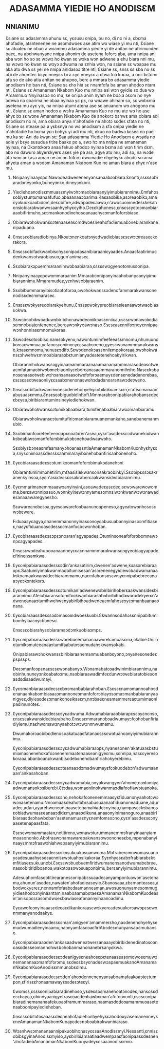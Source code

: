 <h1 align='center'>ADASAMMA YIEDIE HO ANODISƐM</h1>
<h2>NNIANIMU</h2>
<p>Ɛsiane sɛ adasamma ahunu sɛ, yɛsusu onipa, bu no, di no ni a, ɛbɛma ahofadie, atɛntenenee ne asomdwoeɛ ase atim wɔ wiase yi mu nti,
Ɛsiane sɛ atuateɛ ne obuo a wɔammu adasamma yiedie yi de anitan ne atirimuɔden baeɛ, na abɛhwanyane nnipa ahonim de asetena foforɔ aba, ama nnipa ani aba wɔn ho so sɛ wɔwɔ ho kwan sɛ wɔka wɔn adwene a ehu biara nni mu, na wɔwɔ ho kwan sɛ wɔyɔ adwuma na ɛnhia wɔn, na ɛsiane sɛ wɔapae mu aka ato dwa sɛ yei ne nnipa anidasoɔ titre nti,
Ɛsiane sɛ, ɛnsɛ sɛ ɛba no sɛ obi de ahomteɛ bɛyɛ nneyɛɛ bi a ɛyɛ nneyɛɛ a ɛtwa toɔ koraa, a onii bɛtumi afa so de ako atia anitan ne ahupoo, berɛ a mmara bɔ adasamma yiedie anodisɛm ho ban nti,
Ɛsiane sɛ ɛho hia sɛ nnamfofa ba aman ahodoɔ ntam nti,
Ɛsiane sɛ Amanaman Nkabom Kuo mu nnipa asi wɔn gyidie so dua wɔ Amammuo Nnyinasoɔ no mu, se onipa anim nyam ne boɔ a ɔsom no nye adewa na ɔbarima ne ɔbaa nyinaa yɛ pɛ, na wɔawe ahinam so, sɛ wɔbɛma asetena mu ayɛ yiɛ, na nnipa atumi atena ase sɛ anuanom wɔ ahogono mu nti,
Ɛsiane sɛ aman hodoɔ a wɔfra Amanaman Kuo no mu ate wɔ ho ase ahyɛ bɔ sɛ wɔne Amanaman Nkabom Kuo de anokorɔ bɛhwɛ ama obiara adi anodisɛm no ni, ama obiara anya n'ahofadie ne ahotɔ sɛdeɛ ɛfata no nti,
Ɛsiane sɛ ntease pa a yɛbɛnya no wɔ anodisɛm a ɛfa onipa yiedie ne n'ahofadie ho bɛma yɛn bɔhyɛ yi adi mu nti,
ekuo no badwa kɛseɛ no
pae mu ka sɛ:
Ani da kwan sɛ:
Saa adasamma Yiedie Ho Anodisɛm a wɔada no adie yi bɛyɛ susudua titire baako pɛ a, ɛwɔ hɔ ma nnipa ne amanaman nyinaa, na Ɔkɔntɛkorɔ anaa fekuo ahodoɔ nyinaa bɛma adi wɔn tirim dɛm, abɔ no dawuro akyerɛkyerɛ aseɛ yie pa ara, agye ato mu, adi so, na wɔde afa wɔn ankasa aman ne aman foforɔ dwumadie nhyehyɛɛ ahodɔ so ama ahyeta aman a wɔdɔm Amanaman Nkabom Kuo ne aman biara a ɛhyɛ n'ase mu.</p>
<ol>
  <li>
    <p>Nnipanyinaayɛpɛ.Nawɔdeadwenenenyansanaabɔobiara.Ɛnonti,ɛsɛsɛobiaradɔneyɔnko,buneyɔnko,dineyɔnkoni.</p>
  </li>
  <li>
    <p>Yiediehoanodisɛmmuasɛmyiwɔhɔmaobiaraanyiyimubiarannimu.Ɛmfahosɛobiyɛtuntumanaafufuo,ɔbaaanaaɔbarima.Kasaaobika,asɔreaobikɔ,amanyɔkuokoaobidɔm,deɛobifire,adwapadeɛaɔwɔ,n'awosuomnedeɛɛkekahonsiobiarakwanwɔsaanhyehyɛɛyiho.Deɛɛkahonesɛ,ɛnsɛsɛyɛtoɔmanbiaraaobifirimuho,sɛɔmankonodinehosoanaaɛhyɛɔmanfoforɔbiase.</p>
  </li>
  <li>
    <p>Obiarawɔhokwansɛɔtenaaseasomdwoeɛneahofadiemuabɔnebiarankanenipaduano.</p>
  </li>
  <li>
    <p>Ɛnsɛsɛobiaradiobinya.Nkoatɔnenkoatɔnyɛdwadiebiaɛsɛsɛwɔtɔreaseɛkorakora.</p>
  </li>
  <li>
    <p>Ɛnsɛsɛobifaɛkwanbisohyɛonipadasanibiaraaniɛyaadeɛ.Anaaɔfaatirimuɔdenkwansotwaobiasuo,gun'animaseɛ.</p>
  </li>
  <li>
    <p>Sɛobiarakɔpuemmaraanimwɔbaabiaraa,ɛsɛsɛwɔgyenotomusɛonipa.</p>
  </li>
  <li>
    <p>Nnipanyinaayɛpɛwɔmmaraanim.Mmarabɔnnipanyinaahobanpɛanyiyimubiarannimu.Mmaramudeɛ,yɛnhwɛobiaraanim.</p>
  </li>
  <li>
    <p>Sɛobibummarayibisotiaɔfoforɔa,ɔwɔhokwansɛɔdenofammarakwansonenodisɛdeɛmmaraseɛ.</p>
  </li>
  <li>
    <p>Ɛnsɛsɛwɔkyereobiarakyehunu.Ɛnsɛsɛwɔkyereobiarasieanaawɔtwaobiasuokwa.</p>
  </li>
  <li>
    <p>Sɛwɔbɔobikwaaduwɔbiribihonawɔdeoniikɔasɛnniiɛa,ɛsɛsɛwɔnawɔbɛdiasɛmnobuatɛntenenee,berɛawɔnkyeawɔnaso.Ɛsɛsɛasɛnnifoɔnoyɛnnipaawɔnhonniasɛmnomukoraa.</p>
  </li>
  <li>
    <p>Sɛwɔdesotoobiso,namsokyeno,nawɔntumimfeefeeasɛmnomu,nhunuunokorɛaɛwɔmua,yɛfanosɛoniinonyɛɛsaabɔneno,gyesɛwɔnammmarakwanso,kɔasɛmnomu,hunusɛɔdifɔ.Sɛwɔdenokɔasɛnniiɛmpokoraaa,ɔwɔhokwansɛɔhwehwɛmmoabiaraaɔbɛtumianyadeatetenehoakyirikwan.</p>
    <p>Obiarannihokwansɛɔgyinaamammaraanaaamanamanmmarasodeasotweaɛmfatamaobiwɔbɔnebiaoniiyɛeberɛanasaammaranonnihɔho.Nasɛɛkɔbanosɛnaasotwebiwɔhɔansanaasotwefoforɔaemuyɛdensenedadanorebaa,ɛsɛsɛasotweaoniiyɛɛsaabɔnenonaɛwohɔdadanoaranawɔdetweno.</p>
  </li>
  <li>
    <p>Ɛnsɛsɛobifaɛkwammɔnesodenehohyehyɛobikɔkoamsɛm,n'afisɛmanaan'abusuasɛmmu.Ɛnsɛsɛobiguobidinhofi.Mmmarabɔonipabiarahobansɛdeɛɛbɛyɛa,biribiarantuminsineyiediehokwan.</p>
  </li>
  <li>
    <p>Obiarawɔhokwansɛɔtumikɔbaabiara,tumitenabaabiarawɔɔmanbiaramu.</p>
    <p>Obiarawɔhokwansɛɔtumitufiriɔmanbiaramuanemankaho,sanebanemanmubio.</p>
  </li>
  <li>
    <p>Sɛobimanfoɔreteeteenoapɛnoatɔren'asea,ɛyɛn'asɛdeɛsɛɔdwanekɔdwankɔbeabiwɔɔmanfoforɔbimukɔbɔnehoadwaawɔhɔ.</p>
    <p>SɛobiyɛbɔneaɛmfaamanyɔhoanaaɛntiaAmanamanNkabomKuonhyɛhyɛɛa,ɛnyɛoniinoasɛdeɛsɛsaammarayibɔnehobanfirisaabɔnenoho.</p>
  </li>
  <li>
    <p>Ɛyɛobiaraasɛdeɛsɛɔtumikɔomanfoforɔbimukɔdanehɔni.</p>
    <p>Obiarantumimmɔnetirim,mfaasisiekwansonsakraobinkyi.Sɛobipɛsɛɔsakranenkyinsoa,ɛyɛn'asɛdeɛsɛɔsakraberɛaakwansideɛbiarannimu.</p>
  </li>
  <li>
    <p>Ɛyɛmmarimanemmaaawɔanyinyini,asoawadeɛasɛdeɛ,sɛwɔwarewowomma,berɛawɔnnipasuo,wɔnnkyinewɔnnyamesomnsiwɔnkwanwɔwɔnawadeɛanaaawaregyaeɛho.</p>
    <p>Sɛawareɛnobɛsɔa,gyesɛawarefoɔbaanunoapeneso,agyeatowɔnhososɛwɔbɛware.</p>
    <p>Fiduaaɛyɛagya,ɛnanemmanonnyinasoɔnoyɛabusuabɔnnyinasoɔmfitiaseɛ,naɛyɛfiduanoasɛdeɛsɛɔmanfoɔbɔwɔnhoban.</p>
  </li>
  <li>
    <p>Ɛyɛobiaraasɛdeɛsɛɔpɛɔnoaran'agyapadeɛ.Ɔtuminsoneafoforɔbomnewɔnpɛagyapadeɛ.</p>
    <p>Ɛnsɛsɛwɔdeahupooanaanneyɛɛaɛnnammmarakwansoɔgyeobiagyapadeɛfirinensamkwa.</p>
  </li>
  <li>
    <p>Ɛyɛonipabiaraasɛdeɛsɛɔdin'ankasatirim,dwenen'adwene,kɔasɔrebiaraaɔpɛ.Saatumiyimakwanmaobitumisesan'asɔrenenegyidiewɔbadwamanaakɔkoamaakwansideɛbiarammamu,naɛmfahonsosɛwɔyɛnnipabebreeanaaɔyɛɔkɔntɛkorɔ.</p>
  </li>
  <li>
    <p>Ɛyɛonipabiaraasɛdeɛsɛɔtumikan'adwenewɔbiribirihoberɛaakwansideɛbiarannimu.Afeiobiaransotumifoɔkwanbiarasobɔbiribihodawurodekyerɛn'adweneanaaɔtumihwehwɛnyabiribihoadweneaɛmfahosɛɔyɛɔmanbaanaaɔnana.</p>
  </li>
  <li>
    <p>Ɛyɛobiaraasɛdeɛsɛɔdɔmasomdwoeɛkuobi.Ɛkwannsodahɔsɛnnipabitumibomhyiaaɛnyɛbɔneso.</p>
    <p>Ɛnsɛsɛobiarahyɛobiaramaɔdɔmkuobiaɔmpɛ.</p>
  </li>
  <li>
    <p>Ɛyɛonipabiaraasɛdeɛsɛwɔrebunemananaawɔrekamuasɛma,ɔkabie.Oniinotumikɔmuteeanaaɔtumifaabatoɔaemudahɔkwansokabi.</p>
    <p>Onipabiarawɔhokwansɛbiribiaraanemanmuabanbɛyɔno,ɔnyanesonedeɛpɛpɛɛpɛ.</p>
    <p>Deɛɔmanfoɔpɛnaɛsɛsɛwɔnabanyɔ.Wɔnamabatoɔadwinimbiarannimu,naobinhununeyɔnkoabatoɔmu,naobiaraawadimfeɛdunwɔtwebiaratobiesonaɛdɛdisaadwumayi.</p>
  </li>
  <li>
    <p>Ɛyɛɔmanbiaraasɛdeɛsɛɛbɔɔmanbabiarahoban.Ɛsɛsɛɛnamɔmannoahoɔdenanaankabombiasaaɔmannoneɔmanfoforɔbiayɔsomaɔmanbabiaranyaanigyeɛ,diyiesɛdeɛɔmankonosikasɛm,nnɔbaeɛneamammerɛaɛtumimaonipadimunoteɛ.</p>
  </li>
  <li>
    <p>Ɛyɛonipabiaraasɛdeɛsɛɔyɛadwuma.Adwumabiaraaobiarapɛsɛɔyɛnonso,ɛnsɛsɛakwansideɛbiarabaho.Ɛnsɛsɛmmaranobɔadwumayɔfoɔhobanfiriadiyiemu,naɛhwɛmawɔnyaahotɔwɔwɔnnnwumamu.</p>
    <p>Dwumakorɔaobibɛdienosoakatuaaɛfatanaɛsɛsɛwɔtuanoanyiyimubiarannimu.</p>
    <p>Ɛyɛonipabiaraasɛdeɛsɛɔyɛadwumabiaraaɔpɛ,nyanesonen'akatuaaɛbɛtumiamaɔnenehokafoɔnenemmaatenaaseanigyeɛmu,sɛnnipa,nasɛɛyeresokoraaa,abanboanokwanbisodebɔnehobanfiriahokyerebimu.</p>
    <p>Ɛyɛonipabiaraasɛdeɛsɛɔteanaaɔdɔmadwumayɛfoɔkuodebɔn'adwumaanaan'ankasahoban.</p>
  </li>
  <li>
    <p>Ɛyɛonipabiaraasɛdeɛsɛɔyɛadwumabia,ɔnyakwangyen'ahome,naɔtumiyɛadwumansokɔsiberɛbi.Ɛtɔdaa,wɔmaoniinokwanmaɔdiafoofiawɔtuanoka.</p>
  </li>
  <li>
    <p>Ɛyɛonipabiaraasɛdeɛsɛɔno,nehokafoɔnenemmaaɛyɛfiduanonyaahotɔwɔwɔnasetenamu.Nnoɔmaaɛdeahotɔbrɛabusuaanaafiduanoneaduane,aduradeɛ,adan,ayarehwɛneonipaasetenamahiadeɛnyinaa,namposɛɛkɔbanosɛobiadwumasɛeanaaɔdidɛm,anaaɔdikuna,anaaonyinimanoguro,anaabiribiaraaɛdeɔhawbɛban'asetenamuaɛnyɛnemfomsoɔno,ɛyɛn'asɛdeɛsɛɔnyaasetenapaaɛfata.</p>
    <p>Ɛsɛsɛwɔmammaatan,netitireno,wɔnawɔturummanemmɔfranyinaanyiammoasononko.Abɔfraawɔnamawarepakwansowoononesɛbe,mpenabanyinaayɛmmɔfraawɔhiahwɛpaanyiyimubiarannimu.</p>
  </li>
  <li>
    <p>Ɛyɛonipabiaraasɛdeɛsɛɔkɔsukuukɔsuanwoma.Mɔfraberɛmnwomasuanoyɛadesuaahyɛseɛaɛnnisɛwɔtuahosikakoraa.Ɛyɛnhyɛsɛabɔfrabiarabɛkɔmfitiaseɛsukuunobi.Ɛsɛsɛwɔbuebuemfiridwumanensanodwumabebree,nasɛobitiridiboanoa,wakɔtoasowɔsuapɔnbimu,berɛanyiyimubiarannimu.</p>
    <p>Adesuahomfasoɔtitirearanesɛonipabɛsuaadeɛanyampontuowɔn'asetenamu,ahunun'asɛdeɛ,nawaten'ahofadieaseyie.Ɛbanosaaa,ɛbɛmanteaseɛ,abodwokyɛreɛ,nennamfofaabɛdaamanneaman,awosuonunyamesommugyidieahodoɔnyinaantam,naaboaamabotaeɛaAmanamanNkabomKuodeasin'anisopɛsɛasomdwoeɛbawiaseafanannyinaanoadimu.</p>
    <p>Ɛyɛawofoɔnyinaaasɛdeɛaɛdikankoraasɛwɔkyerɛadesuakorɔawɔpɛsɛwɔnmmanyanodaakye.</p>
  </li>
  <li>
    <p>Ɛyɛonipabiaraasɛdeɛsɛɔman'anigyen'amammerɛho,naɔdenehohyehyɛemudwumadienyinaamu,naɔnyamfasoɔaɛfiriAbɔdeɛmunyansapɛmubanso.</p>
    <p>Ɛyɛonipabiaraaɔden'ankasaadweneatwerɛanaaayɛbiribidenedinatosoɔnoasɛdeɛseɔmannohwɛbɔhobanmanonanebrɛanyɛkwa.</p>
  </li>
  <li>
    <p>Ɛyɛonipabiaraasɛdeɛsɛɔdeanigyeɛneahosɛpɛtenaaseasomdwoeɛmuwɔnemananaaɔmanfoforɔmu,sɛdeɛɛbɛyɛnadeɛwɔapaemuakanoAmanamanNkabomKuoAnodisɛmmunobɛdimu.</p>
  </li>
  <li>
    <p>Ɛyɛonipabiaraasɛdeɛsɛɔden'ahoɔdennenenyansaboamafaakoaɔteɛtumpon,ɛfirisɛɛhɔnaamawayɛsɛdeɛɔteɛyi.</p>
    <p>Ɛwomsɛ,ɛsɛsɛonipabiaradinehoso,yɛdeɛɛbɛmanehoatɔnodeɛ,nansosɛdeɛɛbɛyɛa,obinnyaanigyetrasoɔaɛdeɔhawbɛman'afɛfoɔnonti,ɛsɛsɛonipabiaradinemananaafekuoaɔframummaraso,naamaɔdodoɔamammuoasetenaabɔonipayiediehoban.</p>
    <p>ƐnsɛsɛobitotosaaasɛdeɛneahofadiehonhyehyɛɛahodoɔyiasemanenneyɛɛneAmanamanNkabomKuoapɛdeɛnobɔabirakwanbiaraso.</p>
  </li>
  <li>
    <p>WɔanhwɛɔmananaannipakuobihonaɛyɛɛsaaAnodisɛmyi.Nesaanti,ɛnnisɛobibɛgyinaAnodisɛmyiso,ayɛbiribiamaatiaadwempaaɛfaonipaasɛdeɛnen'ahofadieaAmanamanNkabomKuonyadeyɛɛsaaanodisɛmno.</p>
  </li>
</ol>